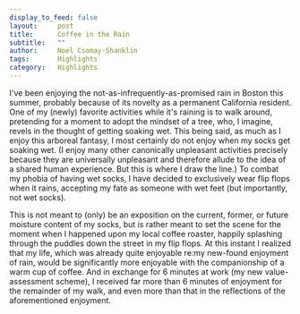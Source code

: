 ```yaml
---
display_to_feed: false
layout:     post
title:      Coffee in the Rain
subtitle:   "" 
author:     Noel Csomay-Shanklin
tags:       Highlights
category:   Highlights
---
```

I've been enjoying the not-as-infrequently-as-promised rain in Boston this summer, probably because of its novelty as a permanent California resident. One of my (newly) favorite activities while it's raining is to walk around, pretending for a moment to adopt the mindset of a tree, who, I imagine, revels in the thought of getting soaking wet. This being said, as much as I enjoy this arboreal fantasy, I most certainly do not enjoy when my socks get soaking wet. (I enjoy many other canonically unpleasant activities precisely because they are universally unpleasant and therefore allude to the idea of a shared human experience. But this is where I draw the line.) To combat my phobia of having wet socks, I have decided to exclusively wear flip flops when it rains, accepting my fate as someone with wet feet (but importantly, not wet socks).

This is not meant to (only) be an exposition on the current, former, or future moisture content of my socks, but is rather meant to set the scene for the moment when I happened upon my local coffee roaster, happily splashing through the puddles down the street in my flip flops. At this instant I realized that my life, which was already quite enjoyable re:my new-found enjoyment of rain, would be significantly more enjoyable with the companionship of a warm cup of coffee. And in exchange for 6 minutes at work (my new value-assessment scheme), I received far more than 6 minutes of enjoyment for the remainder of my walk, and even more than that in the reflections of the aforementioned enjoyment.